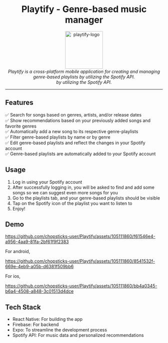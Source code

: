<h1 align="center">Playtify - Genre-based music manager</h1>

<p align="center">
  <img src="https://github.com/chopsticks-user/Playtify/assets/105111860/c362eaae-58ca-4339-bdab-a54962bb1530" alt="playtify-logo" width="120px" height="120px"/>
  <br>
  <em>Playtify is a cross-platform mobile application for creating and managing genre-based playlists by utilizing the Spotify API.
    <br> by utilizing the Spotify API.</em>
  <br>
</p>

<hr>

## Features

&#9989; Search for songs based on genres, artists, and/or release dates </br>
&#9989; Show recommendations based on your previously added songs and favorite genres </br>
&#9989; Automatically add a new song to its respective genre-playlists </br>
&#9989; Filter genre-based playlists by name or by genre </br>
&#9989; Edit genre-based playlists and reflect the changes in your Spotify account </br>
&#9989; Genre-based playlists are automatically added to your Spotify account </br>

## Usage

1. Log in using your Spotify account
2. After successfully logging in, you will be asked to find and add some songs so we can suggest even more songs for you
3. Go to the playlists tab, and your genre-based playlists should be visible
4. Tap on the Spotify icon of the playlist you want to listen to
5. Enjoy!

## Demo

https://github.com/chopsticks-user/Playtify/assets/105111860/f61546e4-a956-4aa9-81fa-2bf61f9f2383

For android,

https://github.com/chopsticks-user/Playtify/assets/105111860/8541532f-669e-4eb9-a05b-d6381f509bb6

For ios,

https://github.com/chopsticks-user/Playtify/assets/105111860/bb4a0345-b6a4-4508-a848-3c01513d4dce

## Tech Stack

- React Native: For building the app
- Firebase: For backend
- Expo: To streamline the development process
- Spotify API: For music data and personalized recommendations

